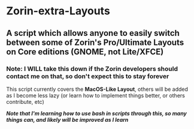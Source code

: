 # Zorin-extra-Layouts
## A script which allows anyone to easily switch between some of Zorin's Pro/Ultimate Layouts on Core editions (GNOME, not Lite/XFCE)
### Note: I WILL take this down if the Zorin developers should contact me on that, so don't expect this to stay forever

This script currently covers the **MacOS-Like Layout**, others will be added as I become less lazy (or learn how to implement things better, or others contribute, etc)


_**Note that I'm learning how to use bash in scripts through this, so many things can, and likely will be improved as I learn**_
